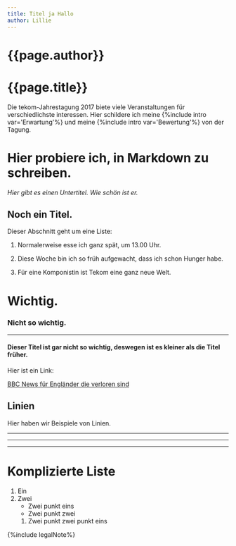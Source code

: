 ```yaml
---
title: Titel ja Hallo
author: Lillie
---
```


# {{page.author}}

# {{page.title}}

Die tekom-Jahrestagung 2017 biete viele Veranstaltungen für verschiedlichste interessen. Hier schildere ich meine {%include intro var='Erwartung'%} und meine {%include intro var='Bewertung'%} von der Tagung.


# Hier probiere ich, in Markdown zu schreiben.

_Hier gibt es einen Untertitel. Wie schön ist er._

## Noch ein Titel.

Dieser Abschnitt geht um eine Liste:

1. Normalerweise esse ich ganz spät, um 13.00 Uhr.

2. Diese Woche bin ich so früh aufgewacht, dass ich schon Hunger habe.

3. Für eine Komponistin ist Tekom eine ganz neue Welt.

# Wichtig.

### Nicht so wichtig.

___

#### Dieser Titel ist gar nicht so wichtig, deswegen ist es kleiner als die Titel früher.

Hier ist ein Link:

[BBC News für Engländer die verloren sind](http://bbc.co.uk/news/)



## Linien

Hier haben wir Beispiele von Linien.

***
---
___


# Komplizierte Liste

1. Ein
2. Zwei
   * Zwei punkt eins
   * Zwei punkt zwei
    1. Zwei punkt zwei punkt eins


{%include legalNote%}

